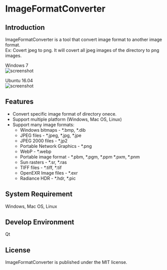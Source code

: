 ImageFormatConverter
====================

## Introduction
ImageFormatConverter is a tool that convert image format to another image format.  
Ex: Covert jpeg to png. It will covert all jpeg images of the directory to png images.  
  
Windows 7  
![screenshot](https://raw.github.com/shengyu7697/ImageFormatConverter/master/screenshot/screenshot_win7.png)  
  
Ubuntu 16.04  
![screenshot](https://raw.github.com/shengyu7697/ImageFormatConverter/master/screenshot/screenshot_ubuntu1604.png)  

## Features
* Convert specific image format of directory onece.
* Support multiple platform (Windows, Mac OS, Linux)
* Support many image formats:
    + Windows bitmaps - *.bmp, *.dib
    + JPEG files - *.jpeg, *.jpg, *.jpe
    + JPEG 2000 files - *.jp2
    + Portable Network Graphics - *.png
    + WebP - *.webp
    + Portable image format - *.pbm, *.pgm, *.ppm *.pxm, *.pnm
    + Sun rasters - *.sr, *.ras
    + TIFF files - *.tiff, *.tif
    + OpenEXR Image files - *.exr
    + Radiance HDR - *.hdr, *.pic

## System Requirement
Windows, Mac OS, Linux  

## Develop Environment
Qt  

## License
ImageFormatConverter is published under the MIT license.  
